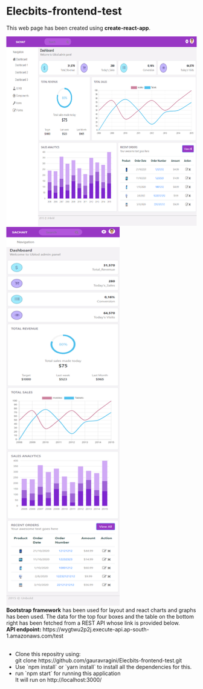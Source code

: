 # Elecbits-frontend-test

This web page has been created using <b>create-react-app</b>.

<img src="https://github.com/gauravragini/Elecbits-frontend-test/blob/master/public/assets/images/output1.png" height="500px" width="800px">
<img src="https://github.com/gauravragini/Elecbits-frontend-test/blob/master/public/assets/images/output2.png" height="1000px" width="300px">
<div>
<b>Bootstrap framework</b> has been used for layout and react charts and graphs has been used.
The data for the top four boxes and the table on the bottom right has been fetched from a REST
API whose link is provided below.<br/>
<b>API endpoint:</b> https://wygtwu2p2j.execute-api.ap-south-1.amazonaws.com/test
</div>
<br/>

<ul>
<li>Clone this repositry using:<br/>
git clone https://github.com/gauravragini/Elecbits-frontend-test.git</li>
<li>Use `npm install` or `yarn install` to install all the dependencies for this.</li>
<li>run `npm start` for running this application<br/>
It will run on  http://localhost:3000/ </li>
</ul>

